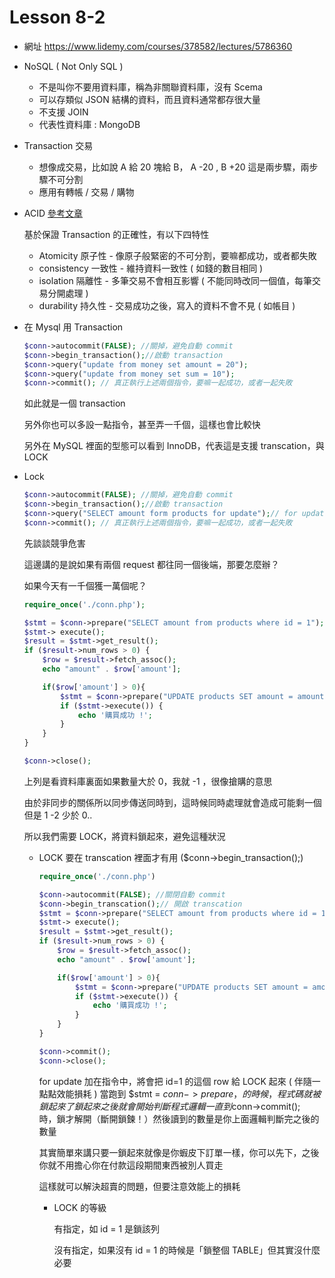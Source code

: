 # Lesson 8-2 

- 網址 https://www.lidemy.com/courses/378582/lectures/5786360

- NoSQL ( Not Only SQL )

    - 不是叫你不要用資料庫，稱為非關聯資料庫，沒有 Scema
    - 可以存類似 JSON 結構的資料，而且資料通常都存很大量
    - 不支援 JOIN
    - 代表性資料庫 : MongoDB

- Transaction 交易

    - 想像成交易，比如說 A 給 20 塊給 B， A -20 , B +20 這是兩步驟，兩步驟不可分割
    - 應用有轉帳 / 交易 / 購物

- ACID [參考文章](https://www.zhihu.com/question/31346392)

    基於保證 Transaction 的正確性，有以下四特性

    - Atomicity 原子性 - 像原子般緊密的不可分割，要嘛都成功，或者都失敗
    - consistency 一致性 - 維持資料一致性 ( 如錢的數目相同 )
    - isolation 隔離性 - 多筆交易不會相互影響 ( 不能同時改同一個值，每筆交易分開處理 )
    - durability 持久性 - 交易成功之後，寫入的資料不會不見 ( 如帳目 )

- 在 Mysql 用 Transaction

    ```php
    $conn->autocommit(FALSE); //關掉，避免自動 commit
    $conn->begin_transaction();//啟動 transaction
    $conn->query("update from money set amount = 20");
    $conn->query("update from money set sum = 10");
    $conn->commit(); // 真正執行上述兩個指令，要嘛一起成功，或者一起失敗
    ```
    如此就是一個 transaction

    另外你也可以多設一點指令，甚至弄一千個，這樣也會比較快

    另外在 MySQL 裡面的型態可以看到 InnoDB，代表這是支援 transcation，與 LOCK

- Lock

     ```php
    $conn->autocommit(FALSE); //關掉，避免自動 commit
    $conn->begin_transaction();//啟動 transaction
    $conn->query("SELECT amount form products for update");// for update 
    $conn->commit(); // 真正執行上述兩個指令，要嘛一起成功，或者一起失敗
    ```
    先談談競爭危害

    這邊講的是說如果有兩個 request 都往同一個後端，那要怎麼辦？

    如果今天有一千個獲一萬個呢？

    ```php
    require_once('./conn.php');

    $stmt = $conn->prepare("SELECT amount from products where id = 1");
    $stmt-> execute();
    $result = $stmt->get_result();
    if ($result->num_rows > 0) {
        $row = $result->fetch_assoc();
        echo "amount" . $row['amount'];

        if($row['amount'] > 0){
            $stmt = $conn->prepare("UPDATE products SET amount = amount - 1 where id = 1");
            if ($stmt->execute()) {
                echo '購買成功 !';
            }
        }
    }

    $conn->close();
    ```

    上列是看資料庫裏面如果數量大於 0，我就 -1 ，很像搶購的意思

    由於非同步的關係所以同步傳送同時到，這時候同時處理就會造成可能剩一個但是 1 -2 少於 0..

    所以我們需要 LOCK，將資料鎖起來，避免這種狀況

    - LOCK 要在 transcation 裡面才有用 ($conn->begin_transaction();)

        ```php
        require_once('./conn.php')

        $conn->autocommit(FALSE); //關閉自動 commit
        $conn->begin_transcation();// 開啟 transcation
        $stmt = $conn->prepare("SELECT amount from products where id = 1 for update");//for update -> LOCK
        $stmt-> execute();
        $result = $stmt->get_result();
        if ($result->num_rows > 0) {
            $row = $result->fetch_assoc();
            echo "amount" . $row['amount'];

            if($row['amount'] > 0){
                $stmt = $conn->prepare("UPDATE products SET amount = amount - 1 where id = 1");
                if ($stmt->execute()) {
                    echo '購買成功 !';
                }
            }
        }

        $conn->commit();
        $conn->close();

        ```
        
        for update 加在指令中，將會把 id=1 的這個 row 給 LOCK 起來 ( 伴隨一點點效能損耗 )
        當跑到 $stmt = $conn->prepare，的時候，程式碼就被鎖起來了
        鎖起來之後就會開始判斷程式邏輯
        一直到　$conn->commit();　時，鎖才解開（斷開鎖鍊！）然後讀到的數量是你上面邏輯判斷完之後的數量

        其實簡單來講只要一鎖起來就像是你蝦皮下訂單一樣，你可以先下，之後你就不用擔心你在付款這段期間東西被別人買走

        這樣就可以解決超賣的問題，但要注意效能上的損耗

        - LOCK 的等級

            有指定，如 id = 1 是鎖該列

            沒有指定，如果沒有 id = 1 的時候是「鎖整個 TABLE」但其實沒什麼必要

        







